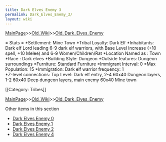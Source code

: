 ```yaml
---
title: Dark Elves Enemy 3
permalink: Dark_Elves_Enemy_3/
layout: wiki
---
```


[MainPage](/keeperrl_wiki/ "wikilink")>>[Old_Wiki](/keeperrl_wiki/Old_Wiki "wikilink")>>[Old_Dark_Elves_Enemy](/keeperrl_wiki/Old_Dark_Elves_Enemy "wikilink")

= Stats =
*Settlement: Mine Town
*Tribal Loyalty: Dark Elf
*Inhabitants: Dark elf Lord leading 6-9 dark elf warriors, with  Base Level Increase (+10 spell, +10 Melee) and 6-9 Women/Children/Rat
*Location Named as : Town
*Race : Dark elves
*Building Style: Dungeon
*Outside features: Dungeon surroundings
*Furniture:  Standard Furniture
*Immigrant Interval: 0
*Max Population: 15 
*Immigration: Dark elf warrior  frequency: 1  
*Z-level connections: Top Level: Dark elf entry, 2-4 60x40 Dungeon layers, 1-2 60x40 Deep dungeon layers, main enemy 60x40 Mine town   
  
[[Category: Tribes]]

[MainPage](/keeperrl_wiki/ "wikilink")>>[Old_Wiki](/keeperrl_wiki/Old_Wiki "wikilink")>>[Old_Dark_Elves_Enemy](/keeperrl_wiki/Old_Dark_Elves_Enemy "wikilink")

Other items in this section
-    [Dark Elves Enemy 0](/keeperrl_wiki/Dark_Elves_Enemy_0 "wikilink")
-    [Dark Elves Enemy 1](/keeperrl_wiki/Dark_Elves_Enemy_1 "wikilink")
-    [Dark Elves Enemy 2](/keeperrl_wiki/Dark_Elves_Enemy_2 "wikilink")
-    [Dark Elves Enemy 4](/keeperrl_wiki/Dark_Elves_Enemy_4 "wikilink")
